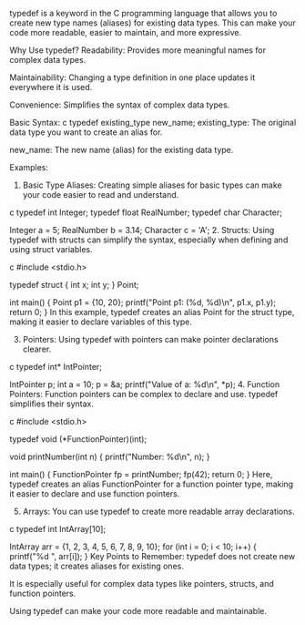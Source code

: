 typedef is a keyword in the C programming language that allows you to create new type names (aliases) for existing data types. This can make your code more readable, easier to maintain, and more expressive.

Why Use typedef?
Readability: Provides more meaningful names for complex data types.

Maintainability: Changing a type definition in one place updates it everywhere it is used.

Convenience: Simplifies the syntax of complex data types.

Basic Syntax:
c
typedef existing_type new_name;
existing_type: The original data type you want to create an alias for.

new_name: The new name (alias) for the existing data type.

Examples:
1. Basic Type Aliases:
Creating simple aliases for basic types can make your code easier to read and understand.

c
typedef int Integer;
typedef float RealNumber;
typedef char Character;

Integer a = 5;
RealNumber b = 3.14;
Character c = 'A';
2. Structs:
Using typedef with structs can simplify the syntax, especially when defining and using struct variables.

c
#include <stdio.h>

typedef struct {
    int x;
    int y;
} Point;

int main() {
    Point p1 = {10, 20};
    printf("Point p1: (%d, %d)\n", p1.x, p1.y);
    return 0;
}
In this example, typedef creates an alias Point for the struct type, making it easier to declare variables of this type.

3. Pointers:
Using typedef with pointers can make pointer declarations clearer.

c
typedef int* IntPointer;

IntPointer p;
int a = 10;
p = &a;
printf("Value of a: %d\n", *p);
4. Function Pointers:
Function pointers can be complex to declare and use. typedef simplifies their syntax.

c
#include <stdio.h>

typedef void (*FunctionPointer)(int);

void printNumber(int n) {
    printf("Number: %d\n", n);
}

int main() {
    FunctionPointer fp = printNumber;
    fp(42);
    return 0;
}
Here, typedef creates an alias FunctionPointer for a function pointer type, making it easier to declare and use function pointers.

5. Arrays:
You can use typedef to create more readable array declarations.

c
typedef int IntArray[10];

IntArray arr = {1, 2, 3, 4, 5, 6, 7, 8, 9, 10};
for (int i = 0; i < 10; i++) {
    printf("%d ", arr[i]);
}
Key Points to Remember:
typedef does not create new data types; it creates aliases for existing ones.

It is especially useful for complex data types like pointers, structs, and function pointers.

Using typedef can make your code more readable and maintainable.